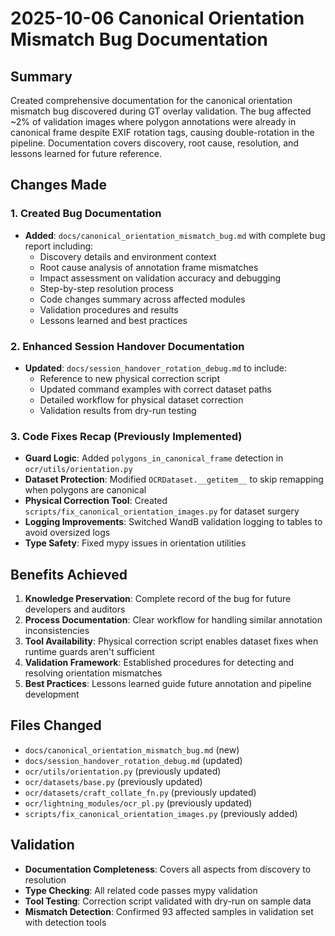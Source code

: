 # 2025-10-06 Canonical Orientation Mismatch Bug Documentation

## Summary
Created comprehensive documentation for the canonical orientation mismatch bug discovered during GT overlay validation. The bug affected ~2% of validation images where polygon annotations were already in canonical frame despite EXIF rotation tags, causing double-rotation in the pipeline. Documentation covers discovery, root cause, resolution, and lessons learned for future reference.

## Changes Made

### 1. Created Bug Documentation
- **Added**: `docs/canonical_orientation_mismatch_bug.md` with complete bug report including:
  - Discovery details and environment context
  - Root cause analysis of annotation frame mismatches
  - Impact assessment on validation accuracy and debugging
  - Step-by-step resolution process
  - Code changes summary across affected modules
  - Validation procedures and results
  - Lessons learned and best practices

### 2. Enhanced Session Handover Documentation
- **Updated**: `docs/session_handover_rotation_debug.md` to include:
  - Reference to new physical correction script
  - Updated command examples with correct dataset paths
  - Detailed workflow for physical dataset correction
  - Validation results from dry-run testing

### 3. Code Fixes Recap (Previously Implemented)
- **Guard Logic**: Added `polygons_in_canonical_frame` detection in `ocr/utils/orientation.py`
- **Dataset Protection**: Modified `OCRDataset.__getitem__` to skip remapping when polygons are canonical
- **Physical Correction Tool**: Created `scripts/fix_canonical_orientation_images.py` for dataset surgery
- **Logging Improvements**: Switched WandB validation logging to tables to avoid oversized logs
- **Type Safety**: Fixed mypy issues in orientation utilities

## Benefits Achieved

1. **Knowledge Preservation**: Complete record of the bug for future developers and auditors
2. **Process Documentation**: Clear workflow for handling similar annotation inconsistencies
3. **Tool Availability**: Physical correction script enables dataset fixes when runtime guards aren't sufficient
4. **Validation Framework**: Established procedures for detecting and resolving orientation mismatches
5. **Best Practices**: Lessons learned guide future annotation and pipeline development

## Files Changed

- `docs/canonical_orientation_mismatch_bug.md` (new)
- `docs/session_handover_rotation_debug.md` (updated)
- `ocr/utils/orientation.py` (previously updated)
- `ocr/datasets/base.py` (previously updated)
- `ocr/datasets/craft_collate_fn.py` (previously updated)
- `ocr/lightning_modules/ocr_pl.py` (previously updated)
- `scripts/fix_canonical_orientation_images.py` (previously added)

## Validation

- **Documentation Completeness**: Covers all aspects from discovery to resolution
- **Type Checking**: All related code passes mypy validation
- **Tool Testing**: Correction script validated with dry-run on sample data
- **Mismatch Detection**: Confirmed 93 affected samples in validation set with detection tools
